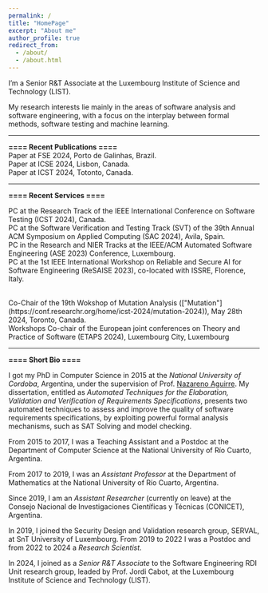 ```yaml
---
permalink: /
title: "HomePage"
excerpt: "About me"
author_profile: true
redirect_from: 
  - /about/
  - /about.html
---
```


I’m a Senior R&T Associate at the Luxembourg Institute of Science and Technology (LIST). 

My research interests lie mainly in the areas of software analysis and software engineering, with a focus on the interplay between formal methods, software testing and machine learning.

---------------------------------------------------------------------------------------------------------------------------------------------------------

**==== Recent Publications ====**<br/>
Paper at FSE 2024, Porto de Galinhas, Brazil.<br/>
Paper at ICSE 2024, Lisbon, Canada.<br/>
Paper at ICST 2024, Totonto, Canada.<br/>

---------------------------------------------------------------------------------------------------------------------------------------------------------

**==== Recent Services ====**<br/>

PC at the Research Track of the IEEE International Conference on Software Testing (ICST 2024), Canada.<br/>
PC at the Software Verification and Testing Track (SVT) of the 39th Annual ACM Symposium on Applied Computing (SAC 2024), Avila, Spain.<br/>
PC in the Research and NIER Tracks at the IEEE/ACM Automated Software Engineering (ASE 2023) Conference, Luxembourg.<br/>
PC at the 1st IEEE International Workshop on Reliable and Secure AI for Software Engineering (ReSAISE 2023), co-located with ISSRE, Florence, Italy.<br/>

<br/>
Co-Chair of the 19th Wokshop of Mutation Analysis (["Mutation"](https://conf.researchr.org/home/icst-2024/mutation-2024)), May 28th 2024, Toronto, Canada.<br/>
Workshops Co-chair of the European joint conferences on Theory and Practice of Software (ETAPS 2024), Luxembourg City, Luxembourg<br/>

---------------------------------------------------------------------------------------------------------------------------------------------------------

**==== Short Bio ====**<br/>

I got my PhD in Computer Science in 2015 at the *National University of Cordoba*, Argentina, under the supervision of Prof. [Nazareno Aguirre](http://dc.exa.unrc.edu.ar/staff/naguirre/). 
My dissertation, entitled as *Automated Techniques for the Elaboration, Validation and Verification of Requirements Specifications*, presents two automated techniques to assess and improve the quality of software requirements specifications, by exploiting powerful formal analysis mechanisms, such as SAT Solving and model checking. 

From 2015 to 2017, I was a Teaching Assistant and a Postdoc at the Department of Computer Science at the National University of Río Cuarto, Argentina. 

From 2017 to 2019, I was an *Assistant Professor* at the Department of Mathematics at the National University of Río Cuarto, Argentina. 

Since 2019, I am an *Assistant Researcher* (currently on leave) at the Consejo Nacional de Investigaciones Científicas y Técnicas (CONICET), Argentina.

In 2019, I joined the Security Design and Validation research group, SERVAL, at SnT University of Luxembourg. From 2019 to 2022 I was a Postdoc and from 2022 to 2024 a *Research Scientist*.

In 2024, I joined as a *Senior R&T Associate* to the Software Engineering RDI Unit research group, leaded by Prof. Jordi Cabot, at the Luxembourg Institute of Science and Technology (LIST). 
